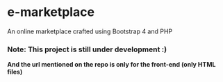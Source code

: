 # e-marketplace
An online marketplace crafted using Bootstrap 4 and PHP
### Note: This project is still under development :)
**And the url mentioned on the repo is only for the front-end (only HTML files)** 
